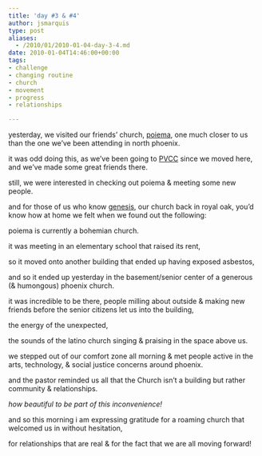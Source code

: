 ```yaml
---
title: 'day #3 & #4'
author: jsmarquis
type: post
aliases:
  - /2010/01/2010-01-04-day-3-4.md
date: 2010-01-04T14:46:00+00:00
tags:
- challenge
- changing routine
- church
- movement
- progress
- relationships

---
```

yesterday, we visited our friends&#8217; church, [poiema][1], one much closer to us than the one we&#8217;ve been attending in north phoenix.

it was odd doing this, as we&#8217;ve been going to <a href="http://paradisechurch.com/">PVCC</a> since we moved here, and we&#8217;ve made some great friends there.

still, we were interested in checking out poiema & meeting some new people.

and for those of us who know <a href="http://genesisthechurch.org/">genesis</a>, our church back in royal oak, you&#8217;d know how at home we felt when we found out the following:

poiema is currently a bohemian church.

it was meeting in an elementary school that raised its rent,

so it moved onto another building that ended up having exposed asbestos,

and so it ended up yesterday in the basement/senior center of a generous (& humongous) phoenix church.


it was incredible to be there, people milling about outside & making new friends before the senior citizens let us into the building,

the energy of the unexpected,

the sounds of the latino church singing & praising in the space above us.

we stepped out of our comfort zone all morning & met people active in the arts, technology, & social justice concerns around phoenix.

and the pastor reminded us all that the Church isn&#8217;t a building but rather community & relationships.

<i>how beautiful to be part of this inconvenience!</i>

and so this morning i am expressing gratitude for a roaming church that welcomed us in without hesitation,

for relationships that are real & for the fact that we are all moving forward!

 [1]: http://www.poiemachurch.com/